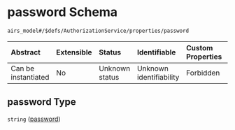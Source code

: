 # password Schema

```txt
airs_model#/$defs/AuthorizationService/properties/password
```



| Abstract            | Extensible | Status         | Identifiable            | Custom Properties | Additional Properties | Access Restrictions | Defined In                                                                   |
| :------------------ | :--------- | :------------- | :---------------------- | :---------------- | :-------------------- | :------------------ | :--------------------------------------------------------------------------- |
| Can be instantiated | No         | Unknown status | Unknown identifiability | Forbidden         | Allowed               | none                | [model.schema.json\*](../../../out/model.schema.json "open original schema") |

## password Type

`string` ([password](model-defs-authorizationservice-properties-password.md))

